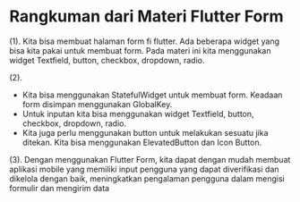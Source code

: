 # Rangkuman dari Materi Flutter Form

(1). Kita bisa membuat halaman form fi flutter. Ada beberapa widget yang bisa kita pakai untuk membuat form. Pada materi ini kita menggunakan widget Textfield, button, checkbox, dropdown, radio.

(2). 
- Kita bisa menggunakan StatefulWidget untuk membuat form. Keadaan form disimpan menggunakan GlobalKey<FormState>.
- Untuk inputan kita bisa menggunakan widget Textfield, button, checkbox, dropdown, radio. 
- Kita juga perlu menggunakan button untuk melakukan sesuatu jika ditekan. Kita bisa menggunakan ElevatedButton dan Icon Button.

(3). Dengan menggunakan Flutter Form, kita dapat dengan mudah membuat aplikasi mobile yang memiliki input pengguna yang dapat diverifikasi dan dikelola dengan baik, meningkatkan pengalaman pengguna dalam mengisi formulir dan mengirim data

